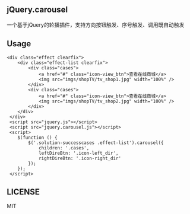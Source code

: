 ## jQuery.carousel
一个基于jQuery的轮播插件，支持方向按钮触发、序号触发、调用既自动触发

## Usage
	
	<div class="effect clearfix">
        <div class="effect-list clearfix">
            <div class="cases">
                <a href="#" class="icon-view_btn">查看在线商城</a>
                <img src="imgs/shopTV/tv_shop1.jpg" width="100%" />
            </div>
            <div class="cases">
                <a href="#" class="icon-view_btn">查看在线商城</a>
                <img src="imgs/shopTV/tv_shop2.jpg" width="100%" />
            </div>
        </div>
     </div>
	 <script src="jquery.js"></script>
	 <script src="jquery.carousel.js"></script>
	 <script>
		$(function () {
            $('.solution-successcases .effect-list').carousel({
                children: '.cases',
                leftDireBtn: '.icon-left_dir',
                rightDireBtn: '.icon-right_dir'
            });
        });
	 </script>

## LICENSE
MIT